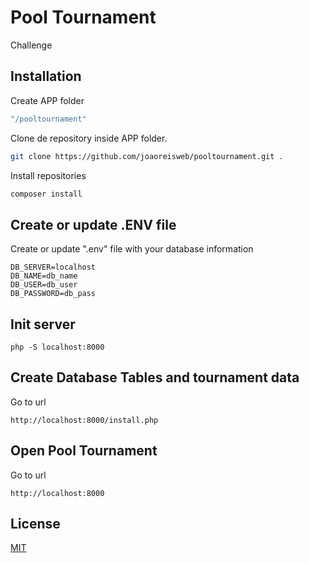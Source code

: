 # Pool Tournament
Challenge

## Installation

Create APP folder

```bash
"/pooltournament"
```

Clone de repository inside APP folder.

```bash
git clone https://github.com/joaoreisweb/pooltournament.git .
```

Install repositories 

```bash
composer install
```

## Create or update .ENV file
Create or update ".env" file with your database information
```env
DB_SERVER=localhost 
DB_NAME=db_name
DB_USER=db_user
DB_PASSWORD=db_pass
```

## Init server

```url
php -S localhost:8000
```

## Create Database Tables and tournament data
Go to url
```url
http://localhost:8000/install.php
```

## Open Pool Tournament
Go to url
```url
http://localhost:8000
```


## License
[MIT](https://choosealicense.com/licenses/mit/)
